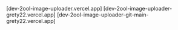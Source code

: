 [dev-2ool-image-uploader.vercel.app]
[dev-2ool-image-uploader-grety22.vercel.app]
[dev-2ool-image-uploader-git-main-grety22.vercel.app]
